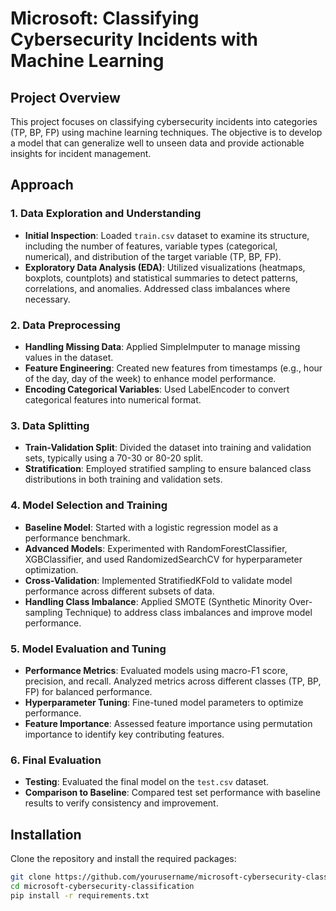 # Microsoft: Classifying Cybersecurity Incidents with Machine Learning

## Project Overview

This project focuses on classifying cybersecurity incidents into categories (TP, BP, FP) using machine learning techniques. The objective is to develop a model that can generalize well to unseen data and provide actionable insights for incident management.

## Approach

### 1. Data Exploration and Understanding
- **Initial Inspection**: Loaded `train.csv` dataset to examine its structure, including the number of features, variable types (categorical, numerical), and distribution of the target variable (TP, BP, FP).
- **Exploratory Data Analysis (EDA)**: Utilized visualizations (heatmaps, boxplots, countplots) and statistical summaries to detect patterns, correlations, and anomalies. Addressed class imbalances where necessary.

### 2. Data Preprocessing
- **Handling Missing Data**: Applied SimpleImputer to manage missing values in the dataset.
- **Feature Engineering**: Created new features from timestamps (e.g., hour of the day, day of the week) to enhance model performance.
- **Encoding Categorical Variables**: Used LabelEncoder to convert categorical features into numerical format.

### 3. Data Splitting
- **Train-Validation Split**: Divided the dataset into training and validation sets, typically using a 70-30 or 80-20 split.
- **Stratification**: Employed stratified sampling to ensure balanced class distributions in both training and validation sets.

### 4. Model Selection and Training
- **Baseline Model**: Started with a logistic regression model as a performance benchmark.
- **Advanced Models**: Experimented with RandomForestClassifier, XGBClassifier, and used RandomizedSearchCV for hyperparameter optimization.
- **Cross-Validation**: Implemented StratifiedKFold to validate model performance across different subsets of data.
- **Handling Class Imbalance**: Applied SMOTE (Synthetic Minority Over-sampling Technique) to address class imbalances and improve model performance.

### 5. Model Evaluation and Tuning
- **Performance Metrics**: Evaluated models using macro-F1 score, precision, and recall. Analyzed metrics across different classes (TP, BP, FP) for balanced performance.
- **Hyperparameter Tuning**: Fine-tuned model parameters to optimize performance.
- **Feature Importance**: Assessed feature importance using permutation importance to identify key contributing features.

### 6. Final Evaluation
- **Testing**: Evaluated the final model on the `test.csv` dataset.
- **Comparison to Baseline**: Compared test set performance with baseline results to verify consistency and improvement.

## Installation

Clone the repository and install the required packages:

```bash
git clone https://github.com/yourusername/microsoft-cybersecurity-classification.git
cd microsoft-cybersecurity-classification
pip install -r requirements.txt

